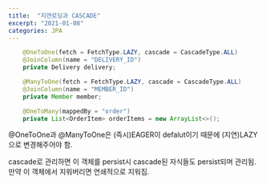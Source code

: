 ```yaml
---
title:  "지연로딩과 CASCADE"
excerpt: "2021-01-08"
categories: JPA
---
```


```java
    @OneToOne(fetch = FetchType.LAZY, cascade = CascadeType.ALL)
    @JoinColumn(name = "DELIVERY_ID")
    private Delivery delivery;

    @ManyToOne(fetch = FetchType.LAZY, cascade = CascadeType.ALL)
    @JoinColumn(name = "MEMBER_ID")
    private Member member;

    @OneToMany(mappedBy = "order")
    private List<OrderItem> orderItems = new ArrayList<>();
```

@OneToOne과 @ManyToOne은 (즉시)EAGER이 defalut이기 때문에 (지연)LAZY으로 변경해주어야 함.  


cascade로 관리하면 이 객체를 persist시 cascade된 자식들도 persist되며 관리됨. 만약 이 객체에서 지워버리면 연쇄적으로 지워짐.